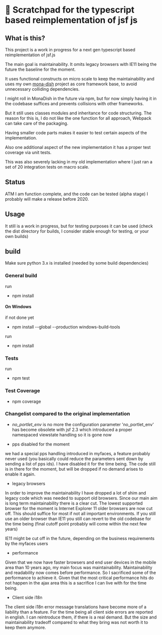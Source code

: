 # 🚀 Scratchpad for the typescript based reimplementation of jsf js

## What is this?

This project is a work in progress for a next gen typescript based 
reimplementation of jsf.js

The main goal is maintainability. It omits legacy browsers
with IE11 being the future the baseline for the moment.

It uses functional constructs on micro scale
to keep the maintainability and uses 
my own [mona-dish](https://github.com/werpu/mona-dish/) project as core framework base, to avoid
unnecessary colliding dependencies.

I might roll in MonaDish in the future
via npm, but for now simply having it in the codebase suffices
and prevents collisions with other frameworks.

But it still uses classes modules and inheritance
for code structuring.
The reason for this is, I do not like the one function for all
approach, Webpack can take care of the packaging.

Having smaller code parts makes it easier to test certain
aspects of the implementation.

Also one additional aspect of the new implementation it has a proper
test coverage via unit tests.

This was also severely lacking in my old implementation
where I just ran a set of 20 integration tests on macro scale.

## Status

ATM I am function complete, and the code
can be tested (alpha stage)
I probably will make a release before 2020.


## Usage

It still is a work in progress, but for testing purposes
it can be used (check the dist directory for builds, I consider
stable enough for testing, or your own builds)


## build

Make sure python 3.x is installed (needed by some build dependencies)


### General build 

run 

* npm install

#### On Windows

if not done yet

* npm install --global --production windows-build-tools

run
 
* npm install


### Tests

run

* npm test

### Test Coverage

* npm coverage



### Changelist compared to the original implementation

* *no_portlet_env* is no more
the configuration parameter 'no_portlet_env' has become obsolete with 
jsf 2.3 which introduced a proper namespaced viewstate handling
so it is gone now

* pps disabled for the moment

we had a special pps handling introduced in myfaces, a feature
probably never used (you basically could reduce the parameters
sent down by sending a list of pps ids). I have disabled it for the time being.
The code still is in there for the moment, but will be dropped
if no demand arises to enable it again.

* legacy browsers

In order to improve the maintainability I have dropped a lot
of shim and legacy code which was needed to support old browsers.
Since our main aim is long term maintainability there is a clear cut.
The lowest supported browser for the moment is Internet Explorer 11 
older browsers are now cut off. This should suffice for most if 
not all important environments. If you still use an older browser than 
IE11 you still can revert to the old codebase for the time being
(final cutoff point probably will come within the next few years)

IE11 might be cut off in the future, depending on the business requirements 
by the myfaces users

* performance

Given that we now have faster browsers and end user devices in the mobile
area than 10 years ago, my main focus was maintainability.
Maintainability and readability now comes before performance. So I sacrificed some
of the performance to achieve it.
Given that the most critical performance hits do not happen in the ajax area
this is a sacrifice I can live with for the time being.

* Client side i18n

The client side i18n error message translations have become more
of a liability than a feature.
For the time being all client side errors are reported in english.
I can reintroduce them, if there is a real demand.
But the size and maintainability tradeoff compared to what they
bring was not worth it to keep them anymore.
 
